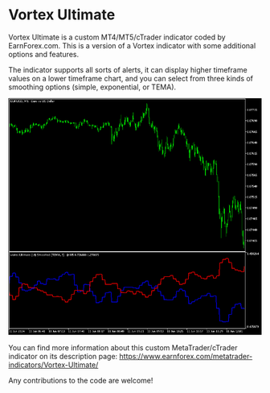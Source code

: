 # Vortex Ultimate

Vortex Ultimate is a custom MT4/MT5/cTrader indicator coded by EarnForex.com. This is a version of a Vortex indicator with some additional options and features.

The indicator supports all sorts of alerts, it can display higher timeframe values on a lower timeframe chart, and you can select from three kinds of smoothing options (simple, exponential, or TEMA).

![Vortex Ultimate in multi-timeframe mode in MT5](https://github.com/EarnForex/Vortex-Ultimate/blob/main/README_Images/mt5-vortex-ultimate-indicator-mtf-m5-chart.png)

You can find more information about this custom MetaTrader/cTrader indicator on its description page: https://www.earnforex.com/metatrader-indicators/Vortex-Ultimate/

Any contributions to the code are welcome!
